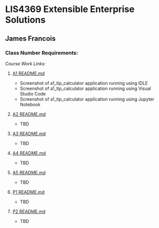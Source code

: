 # LIS4369 Extensible Enterprise Solutions

## James Francois

### Class Number Requirements:

*Course Work Links:*

1. [A1 README.md](a1/README.md "My A1 README.md file")
   - Screenshot of a1_tip_calculator application running using IDLE
   - Screenshot of a1_tip_calculator application running using Visual Studio Code
   - Screenshot of a1_tip_calculator application running using Jupyter Notebook

2. [A2 README.md](a2/README.md "My A2 README.md file")
    - TBD

3. [A3 README.md](a3/README.md "My A3 README.md file")
    - TBD


4. [A4 README.md](a4/README.md "My A4 README.md file")
    - TBD


5. [A5 README.md](a5/README.md "My A5 README.md file")
    - TBD

6. [P1 README.md](p1/README.md "My P1 README.md file")
    - TBD

7. [P2 README.md](p2/README.md "My P2 README.md file")
    - TBD